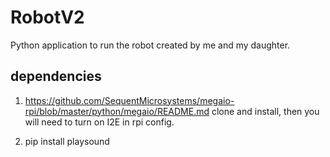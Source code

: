 # RobotV2
Python application to run the robot created by me and my daughter.

## dependencies
1. https://github.com/SequentMicrosystems/megaio-rpi/blob/master/python/megaio/README.md
clone and install, then you will need to turn on I2E in rpi config.

2. pip install playsound

